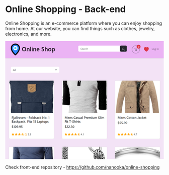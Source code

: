 # Online Shopping - Back-end

Online Shopping is an e-commerce platform where you can enjoy shopping from home. At our website, you can find things such as clothes, jewelry, electronics, and more.

![preview](website.png)

Check front-end repository - https://github.com/nanooka/online-shopping
